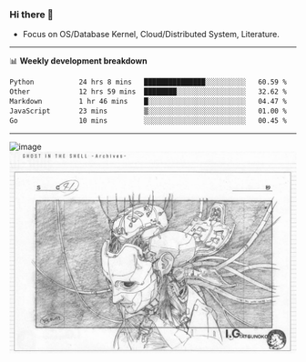 ### Hi there 👋
<!-- * Daily Meditation via Leetcode/Competitive-Programming. -->
* Focus on OS/Database Kernel, Cloud/Distributed System, Literature.

-------

📊 **Weekly development breakdown**
<!--START_SECTION:waka-->

```txt
Python           24 hrs 8 mins   ███████████████░░░░░░░░░░   60.59 %
Other            12 hrs 59 mins  ████████░░░░░░░░░░░░░░░░░   32.62 %
Markdown         1 hr 46 mins    █░░░░░░░░░░░░░░░░░░░░░░░░   04.47 %
JavaScript       23 mins         ▒░░░░░░░░░░░░░░░░░░░░░░░░   01.00 %
Go               10 mins         ░░░░░░░░░░░░░░░░░░░░░░░░░   00.45 %
```

<!--END_SECTION:waka-->

-------

<!-- [![Leetcode Stats](https://leetcard.jacoblin.cool/hzhang413?font=Fira+Mono)](https://leetcode.com/fxrc) -->
![image](./cyberpunk-ghost-in-the-shell.gif)
![image](./gis-archive.png)
